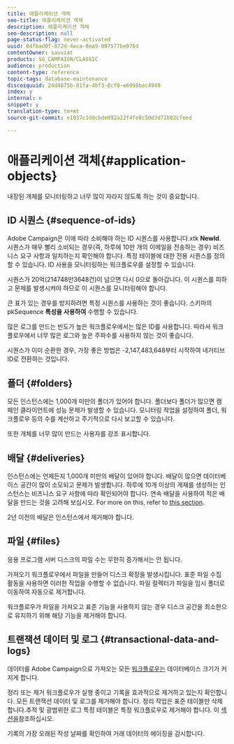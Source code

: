 ```yaml
---
title: 애플리케이션 객체
seo-title: 애플리케이션 객체
description: 애플리케이션 객체
seo-description: null
page-status-flag: never-activated
uuid: 84fbad0f-872d-4aca-8ea9-007577be076d
contentOwner: sauviat
products: SG_CAMPAIGN/CLASSIC
audience: production
content-type: reference
topic-tags: database-maintenance
discoiquuid: 24d4875b-81fa-4bf3-8cf0-e6998bec4949
index: y
internal: n
snippet: y
translation-type: tm+mt
source-git-commit: e1937c1ddcbde092a22f4fe8c50d3d72b02cfeed

---
```



# 애플리케이션 객체{#application-objects}

내장된 개체를 모니터링하고 너무 많이 자라지 않도록 하는 것이 중요합니다.

## ID 시퀀스 {#sequence-of-ids}

Adobe Campaign은 이에 따라 소비해야 하는 ID 시퀀스를 사용합니다.xtk **NewId**. 시퀀스가 매우 빨리 소비되는 경우(즉, 하루에 10만 개의 이메일을 전송하는 경우) 비즈니스 요구 사항과 일치하는지 확인해야 합니다. 특정 테이블에 대한 전용 시퀀스를 정의할 수 있습니다. ID 사용을 모니터링하는 워크플로우를 설정할 수 있습니다.

시퀀스가 20억(214748만3648건)이 넘으면 다시 0으로 돌아갑니다. 이 시퀀스를 피하고 문제를 발생시켜야 하므로 이 시퀀스를 모니터링해야 합니다.

큰 표가 있는 경우를 방지하려면 특정 시퀀스를 사용하는 것이 좋습니다. 스키마의 pkSequence **특성을 사용하여** 수행할 수 있습니다.

많은 로그를 만드는 빈도가 높은 워크플로우에서는 많은 ID를 사용합니다. 따라서 워크플로우에서 너무 많은 로그와 높은 주파수를 사용하지 않는 것이 좋습니다.

시퀀스가 이미 순환한 경우, 가장 좋은 방법은 -2,147,483,648부터 시작하여 네거티브 ID로 전환하는 것입니다.

## 폴더 {#folders}

모든 인스턴스에는 1,000개 미만의 폴더가 있어야 합니다. 폴더보다 폴더가 많으면 캠페인 클라이언트에 성능 문제가 발생할 수 있습니다. 모니터링 작업을 설정하여 폴더, 워크플로우 등의 수를 계산하고 주기적으로 다시 보고할 수 있습니다.

또한 개체를 너무 많이 만드는 사용자를 강조 표시합니다.

## 배달 {#deliveries}

인스턴스에는 언제든지 1,000개 미만의 배달이 있어야 합니다. 배달이 많으면 데이터베이스 공간이 많이 소모되고 문제가 발생합니다. 하루에 10개 이상의 게재를 생성하는 인스턴스는 비즈니스 요구 사항에 따라 확인되어야 합니다. 연속 배달을 사용하여 적은 배달을 만드는 것을 고려해 보십시오. For more on this, refer to [this section](../../workflow/using/continuous-delivery.md).

2년 이전의 배달은 인스턴스에서 제거해야 합니다.

## 파일 {#files}

응용 프로그램 서버 디스크의 파일 수는 무한히 증가해서는 안 됩니다.

가져오기 워크플로우에서 파일을 만들어 디스크 확장을 발생시킵니다. 표준 파일 수집 [](../../workflow/using/file-collector.md) 활동을 사용하면 이러한 작업을 수행할 수 없습니다. 파일 컬렉터가 파일을 임시 폴더로 이동하여 자동으로 제거합니다.

워크플로우가 파일을 가져오고 표준 기능을 사용하지 않는 경우 디스크 공간을 최소한으로 유지하기 위해 해당 기능을 제거해야 합니다.

## 트랜잭션 데이터 및 로그 {#transactional-data-and-logs}

데이터를 Adobe Campaign으로 가져오는 모든 [워크플로우는](../../workflow/using/executing-a-workflow.md#work-table) 데이터베이스 크기가 커지게 합니다.

정리 또는 제거 워크플로우가 실행 중이고 기록을 효과적으로 제거하고 있는지 확인합니다. 모든 트랜잭션 데이터 및 로그를 제거해야 합니다. 정리 작업은 표준 테이블만 삭제합니다.추적 및 광범위한 로그 특정 테이블은 특정 워크플로우로 제거해야 합니다. 이 [섹션을](../../workflow/using/monitoring-workflow-execution.md#purging-the-logs)참조하십시오.

기록의 가장 오래된 작성 날짜를 확인하여 거래 데이터의 에이징을 감시합니다.
